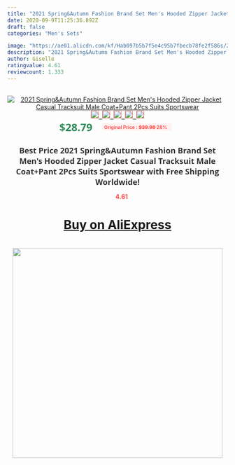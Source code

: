 ```yaml
---
title: "2021 Spring&Autumn Fashion Brand Set Men's Hooded Zipper Jacket Casual Tracksuit Male Coat+Pant 2Pcs Suits Sportswear"
date: 2020-09-9T11:25:36.892Z
draft: false
categories: "Men's Sets"

image: "https://ae01.alicdn.com/kf/Hab097b5b7f5e4c95b7fbecb78fe2f586s/2021-Spring-Autumn-Fashion-Brand-Set-Men-s-Hooded-Zipper-Jacket-Casual-Tracksuit-Male-Coat-Pant.jpg"
description: "2021 Spring&Autumn Fashion Brand Set Men's Hooded Zipper Jacket Casual Tracksuit Male Coat+Pant 2Pcs Suits Sportswear"
author: Giselle
ratingvalue: 4.61
reviewcount: 1.333
---
```

<br>
<div style="text-align: center;">
<a href="https://s.click.aliexpress.com/e/_ADY28H" target="_blank" rel="nofollow noopener noreferrer"><img alt="2021 Spring&Autumn Fashion Brand Set Men's Hooded Zipper Jacket Casual Tracksuit Male Coat+Pant 2Pcs Suits Sportswear" class="magnifier-image" src="https://ae01.alicdn.com/kf/Hab097b5b7f5e4c95b7fbecb78fe2f586s/2021-Spring-Autumn-Fashion-Brand-Set-Men-s-Hooded-Zipper-Jacket-Casual-Tracksuit-Male-Coat-Pant.jpg_640x640.jpg">
<br>
<img style="border:1px solid salmon" src="https://ae01.alicdn.com/kf/Hab097b5b7f5e4c95b7fbecb78fe2f586s/2021-Spring-Autumn-Fashion-Brand-Set-Men-s-Hooded-Zipper-Jacket-Casual-Tracksuit-Male-Coat-Pant.jpg_120x120.jpg">&nbsp;&nbsp;<img style="border:1px solid salmon" src="https://ae01.alicdn.com/kf/H8fcd1d8630d6444da8f8c3e1172fa539c/2021-Spring-Autumn-Fashion-Brand-Set-Men-s-Hooded-Zipper-Jacket-Casual-Tracksuit-Male-Coat-Pant.jpg_120x120.jpg">&nbsp;&nbsp;<img style="border:1px solid salmon" src="https://ae01.alicdn.com/kf/H082c9266f1d641b09ecb84eca21dba691/2021-Spring-Autumn-Fashion-Brand-Set-Men-s-Hooded-Zipper-Jacket-Casual-Tracksuit-Male-Coat-Pant.jpg_120x120.jpg">&nbsp;&nbsp;<img style="border:1px solid salmon" src="https://ae01.alicdn.com/kf/H82313365e3cc47268e5a322e98bd0cb1m/2021-Spring-Autumn-Fashion-Brand-Set-Men-s-Hooded-Zipper-Jacket-Casual-Tracksuit-Male-Coat-Pant.jpg_120x120.jpg">&nbsp;&nbsp;<img style="border:1px solid salmon" src="https://ae01.alicdn.com/kf/H38562072655a44f39b2eb69ede9e9215e/2021-Spring-Autumn-Fashion-Brand-Set-Men-s-Hooded-Zipper-Jacket-Casual-Tracksuit-Male-Coat-Pant.jpg_120x120.jpg"></a></div><br0>
<div style="text-align: center;"><span style="background-color: white; border: 0px; box-sizing: border-box; color: seagreen; display: inline-block; font-family: &quot;open sans&quot; , &quot;arial&quot; , &quot;helvetica&quot; , sans-serif , &quot;heiti&quot;; font-size: 24px; font-stretch: inherit; font-weight: 700; line-height: inherit; margin: 0px 10px 0px 0px; padding: 0px; vertical-align: middle;">$28.79 </span>
<span style="background: rgb(255 , 241 , 241); border-radius: 3px; border: 0px; box-sizing: border-box; color: #ff4747; display: inline-block; font-family: inherit; font-size: 12px; font-stretch: inherit; font-style: inherit; font-variant: inherit; font-weight: 600; line-height: inherit; margin: 0px; padding: 2px 5px; transform: scale(0.9); vertical-align: middle;">Original Price : <b style="text-decoration: line-through;">$39.98 </b> 28%&nbsp;&nbsp;</span></div>
<h1 style="color: #333333; display: inline-block; font-family: &quot;open sans&quot; , &quot;arial&quot; , &quot;helvetica&quot; , sans-serif , &quot;heiti&quot;; font-size: 18px; font-stretch: inherit; font-weight: 700; text-align: center;">Best Price 2021 Spring&Autumn Fashion Brand Set Men's Hooded Zipper Jacket Casual Tracksuit Male Coat+Pant 2Pcs Suits Sportswear with Free Shipping Worldwide!</h1>
<div style="color: #ff4747; text-align: center;">
<img src="https://4.bp.blogspot.com/-M0ZcTcb-5uY/XleCXlxnR4I/AAAAAAAAAEc/OrjgMkXV1oMQFaCRZj5HQwOCBcu3w1FegCPcBGAYYCw/s1600/star.png" style="height: 15px;">&nbsp;<b>4.61</b></div>
<div class="button_cont" align="center"><a class="buynow_a" href="https://s.click.aliexpress.com/e/_ADY28H" target="_blank" rel="nofollow noopener noreferrer"><H1>Buy on AliExpress</H1></a></div><br>
<div class="separator" style="clear: both; text-align: center;">
<img src="https://lh3.googleusercontent.com/-pTy5HemUv9M/XlePHvY0dAI/AAAAAAAAAE4/0nX5iRUoIWY8eMW9Dpxeirr157OZliDIgCLcBGAsYHQ/s1600/badge.gif" width="480">
</div>

